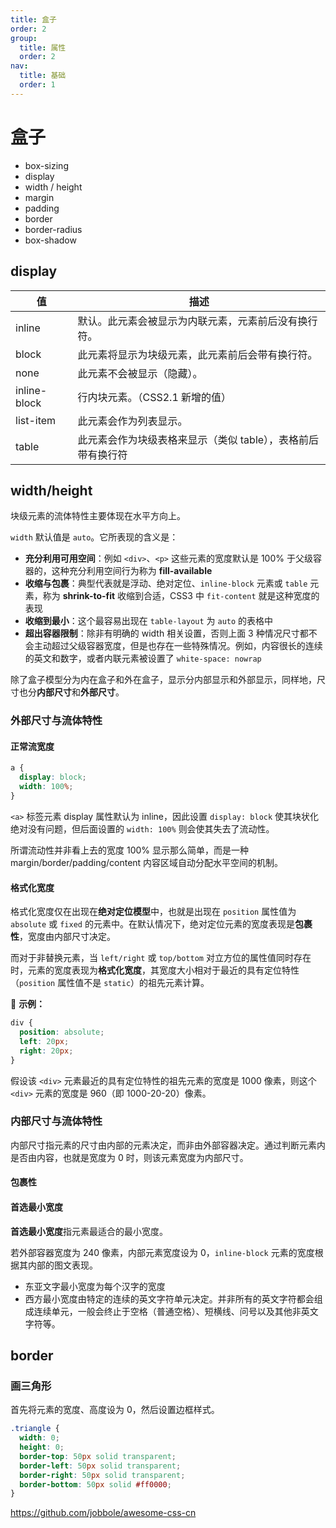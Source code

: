 ```yaml
---
title: 盒子
order: 2
group:
  title: 属性
  order: 2
nav:
  title: 基础
  order: 1
---
```


# 盒子

- box-sizing
- display
- width / height
- margin
- padding
- border
- border-radius
- box-shadow

## display

| 值           | 描述                                                         |
| ------------ | ------------------------------------------------------------ |
| inline       | 默认。此元素会被显示为内联元素，元素前后没有换行符。         |
| block        | 此元素将显示为块级元素，此元素前后会带有换行符。             |
| none         | 此元素不会被显示（隐藏）。                                   |
| inline-block | 行内块元素。（CSS2.1 新增的值）                              |
| list-item    | 此元素会作为列表显示。                                       |
| table        | 此元素会作为块级表格来显示（类似 table），表格前后带有换行符 |

## width/height

块级元素的流体特性主要体现在水平方向上。

`width` 默认值是 `auto`。它所表现的含义是：

- **充分利用可用空间**：例如 `<div>`、`<p>` 这些元素的宽度默认是 100% 于父级容器的，这种充分利用空间行为称为 **fill-available**
- **收缩与包裹**：典型代表就是浮动、绝对定位、`inline-block` 元素或 `table` 元素，称为 **shrink-to-fit** 收缩到合适，CSS3 中 `fit-content` 就是这种宽度的表现
- **收缩到最小**：这个最容易出现在 `table-layout` 为 `auto` 的表格中
- **超出容器限制**：除非有明确的 width 相关设置，否则上面 3 种情况尺寸都不会主动超过父级容器宽度，但是也存在一些特殊情况。例如，内容很长的连续的英文和数字，或者内联元素被设置了 `white-space: nowrap`

除了盒子模型分为内在盒子和外在盒子，显示分内部显示和外部显示，同样地，尺寸也分**内部尺寸**和**外部尺寸**。

### 外部尺寸与流体特性

#### 正常流宽度

```css
a {
  display: block;
  width: 100%;
}
```

`<a>` 标签元素 display 属性默认为 inline，因此设置 `display: block` 使其块状化绝对没有问题，但后面设置的 `width: 100%` 则会使其失去了流动性。

所谓流动性并非看上去的宽度 100% 显示那么简单，而是一种 margin/border/padding/content 内容区域自动分配水平空间的机制。


#### 格式化宽度

格式化宽度仅在出现在**绝对定位模型**中，也就是出现在 `position` 属性值为 `absolute` 或 `fixed` 的元素中。在默认情况下，绝对定位元素的宽度表现是**包裹性**，宽度由内部尺寸决定。

而对于非替换元素，当 `left/right` 或 `top/bottom` 对立方位的属性值同时存在时，元素的宽度表现为**格式化宽度**，其宽度大小相对于最近的具有定位特性（`position` 属性值不是 `static`）的祖先元素计算。

🌰 **示例：**

```css
div {
  position: absolute;
  left: 20px;
  right: 20px;
}
```

假设该 `<div>` 元素最近的具有定位特性的祖先元素的宽度是 1000 像素，则这个 `<div>` 元素的宽度是 960（即 1000-20-20）像素。

### 内部尺寸与流体特性

内部尺寸指元素的尺寸由内部的元素决定，而非由外部容器决定。通过判断元素内是否由内容，也就是宽度为 0 时，则该元素宽度为内部尺寸。

#### 包裹性

#### 首选最小宽度

**首选最小宽度**指元素最适合的最小宽度。

若外部容器宽度为 240 像素，内部元素宽度设为 0，`inline-block` 元素的宽度根据其内部的图文表现。

* 东亚文字最小宽度为每个汉字的宽度
* 西方最小宽度由特定的连续的英文字符单元决定。并非所有的英文字符都会组成连续单元，一般会终止于空格（普通空格）、短横线、问号以及其他非英文字符等。

## border

### 画三角形

首先将元素的宽度、高度设为 0，然后设置边框样式。

```css
.triangle {
  width: 0;
  height: 0;
  border-top: 50px solid transparent;
  border-left: 50px solid transparent;
  border-right: 50px solid transparent;
  border-bottom: 50px solid #ff0000;
}
```


https://github.com/jobbole/awesome-css-cn